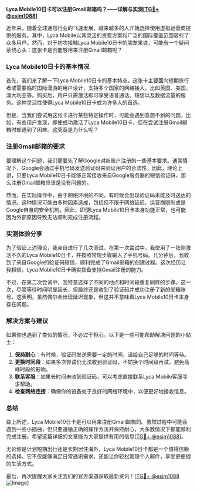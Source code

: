 **Lyca Mobile10日卡可以注册Gmail邮箱吗？——详解与实测[[TG💪+ @esim1088](https://t.me/s/esim1088)]**

近年来，随着全球通信行业的飞速发展，越来越多的人开始选择使用虚拟运营商提供的服务。其中，Lyca Mobile以其灵活的资费方案和广泛的国际覆盖范围吸引了众多用户。然而，对于初次接触Lyca Mobile10日卡的朋友来说，可能有一个疑问萦绕心头：这张卡是否能够用来注册Gmail邮箱呢？

### Lyca Mobile10日卡的基本情况

首先，我们来了解一下Lyca Mobile10日卡的基本特点。这张卡主要面向短期旅行者或需要临时国际漫游的用户设计，支持多个国家的网络接入，比如英国、美国、澳大利亚等。购买后，用户只需激活即可享受语音通话、短信以及数据流量的服务。这种灵活性使得Lyca Mobile10日卡成为许多人的首选。

但是，当我们尝试用这张卡进行某些特定操作时，可能会遇到意想不到的问题。比如，有些用户发现，即使成功激活了Lyca Mobile10日卡，但在尝试注册Gmail邮箱时却遇到了困难。这究竟是为什么呢？

### 注册Gmail邮箱的要求

要理解这个问题，我们需要先了解Google对新账户注册的一些基本要求。通常情况下，Google会通过手机号码发送验证码来验证用户的合法性。因此，理论上讲，只要Lyca Mobile10日卡能够正常接收来自Google服务器的短信验证码，那么注册Gmail邮箱应该是没有问题的。

然而，在实际操作中，由于网络环境的不同，有时候会出现验证码未能及时送达的情况。这种情况可能由多种因素造成，包括但不限于网络延迟、运营商限制或是Google自身的安全机制。因此，即便Lyca Mobile10日卡本身功能正常，也可能因为外部原因导致无法顺利完成注册流程。

### 实测体验分享

为了验证上述理论，我亲自进行了几次测试。在第一次尝试中，我使用了一张刚激活不久的Lyca Mobile10日卡，并按照常规步骤输入了手机号码。几分钟后，我收到了来自Google的验证码短信，顺利完成了Gmail邮箱的创建过程。这次经历让我相信，Lyca Mobile10日卡确实具备支持Gmail注册的能力。

不过，在第二次尝试中，我特意选择了不同的地点和时间段重复同样的步骤。这一次，尽管等待时间明显延长，但最终还是收到了验证码并成功注册了新的邮箱账号。这表明，虽然偶尔会出现延迟现象，但这并不意味着Lyca Mobile10日卡本身存在问题。

### 解决方案与建议

如果你也遇到了类似的情况，不必过于担心。以下是一些可能帮助解决问题的小贴士：

1. **保持耐心**：有时候，验证码发送需要一定的时间，请给自己足够的时间等待。
2. **更换时间段**：如果多次尝试仍无法收到验证码，不妨换个时间段再试，避免高峰时段的影响。
3. **联系客服**：如果长时间未收到验证码，可以考虑直接联系Lyca Mobile客服寻求帮助。
4. **检查网络连接**：确保你的设备处于良好的网络环境中，以便更好地接收信息。

### 总结

综上所述，Lyca Mobile10日卡是可以用来注册Gmail邮箱的。虽然过程中可能会遇到一些小插曲，但只要遵循正确的操作方法并保持耐心，大多数情况下都能顺利完成注册。希望这篇详细的文章能为大家提供有用的信息[[TG💪+ @esim1088](https://t.me/s/esim1088)]。

无论你是计划短期出行还是长期居住海外，Lyca Mobile10日卡都是一个值得信赖的选择。它不仅能够满足日常通讯需求，还能让你轻松管理个人邮件，享受更便捷的生活方式。

最后，再次提醒大家关注我们的官方渠道获取最新资讯！[[TG💪+ @esim1088](https://t.me/s/esim1088) ![Image](https://i.postimg.cc/4NQfJmqS/Snipaste-2025-05-13-00-14-12.png)]